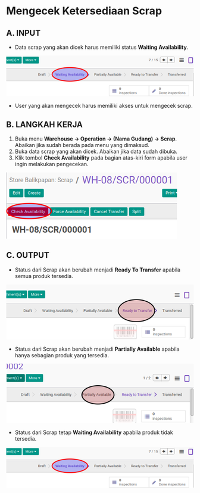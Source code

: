 # Mengecek Ketersediaan Scrap

## A. INPUT

* Data scrap yang akan dicek harus memiliki status **Waiting Availability**.

![](../../img/scrap/status-waiting.png)

* User yang akan mengecek harus memiliki akses untuk mengecek scrap.

## B. LANGKAH KERJA

1. Buka menu **Warehouse -> Operation -> (Nama Gudang) -> Scrap**. Abaikan jika sudah berada
pada menu yang dimaksud.
2. Buka data scrap yang akan dicek. Abaikan jika data sudah dibuka.
3. Klik tombol **Check Availability** pada bagian atas-kiri form apabila user ingin melakukan pengecekan.

![](../../img/scrap/tombol-check.png)

## C. OUTPUT

* Status dari Scrap akan berubah menjadi **Ready To Transfer** apabila semua produk tersedia.

![](../../img/scrap/status-ready-to-transfer.png)

* Status dari Scrap akan berubah menjadi **Partially Available** apabila hanya sebagian produk yang tersedia.

![](../../img/scrap/status-partial.png)

* Status dari Scrap tetap **Waiting Availability** apabila produk tidak tersedia.

![](../../img/scrap/status-waiting.png)
